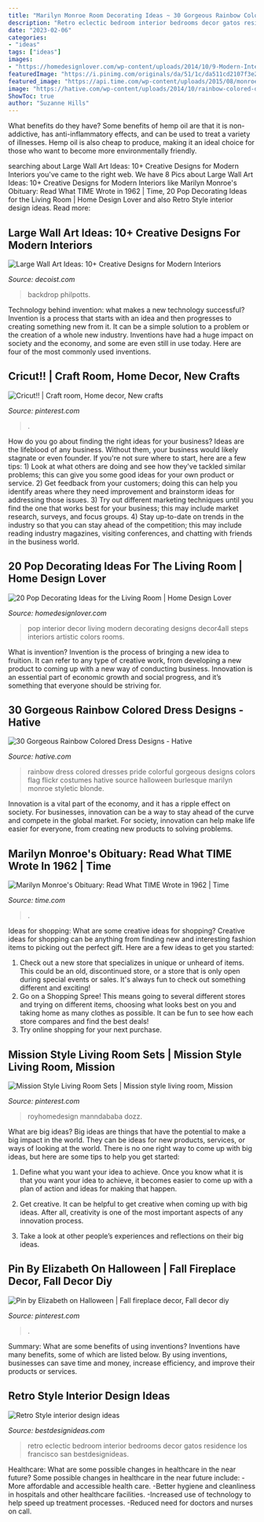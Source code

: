 ```yaml
---
title: "Marilyn Monroe Room Decorating Ideas ~ 30 Gorgeous Rainbow Colored Dress Designs"
description: "Retro eclectic bedroom interior bedrooms decor gatos residence los francisco san bestdesignideas"
date: "2023-02-06"
categories:
- "ideas"
tags: ["ideas"]
images:
- "https://homedesignlover.com/wp-content/uploads/2014/10/9-Modern-Interiors.jpg"
featuredImage: "https://i.pinimg.com/originals/da/51/1c/da511cd2107f3e2a715c044c660206bc.jpg"
featured_image: "https://api.time.com/wp-content/uploads/2015/08/monroe.jpeg?quality=85&amp;w=1200&amp;h=628&amp;crop=1"
image: "https://hative.com/wp-content/uploads/2014/10/rainbow-colored-dress/18-rainbow-colored-dress-designs.jpg"
ShowToc: true
author: "Suzanne Hills"
---
```



What benefits do they have?
Some benefits of hemp oil are that it is non-addictive, has anti-inflammatory effects, and can be used to treat a variety of illnesses. Hemp oil is also cheap to produce, making it an ideal choice for those who want to become more environmentally friendly.

	

		
searching about Large Wall Art Ideas: 10+ Creative Designs for Modern Interiors you've came to the right web. We have 8 Pics about Large Wall Art Ideas: 10+ Creative Designs for Modern Interiors like Marilyn Monroe&#039;s Obituary: Read What TIME Wrote in 1962 | Time, 20 Pop Decorating Ideas for the Living Room | Home Design Lover and also Retro Style interior design ideas. Read more:
		
    
## Large Wall Art Ideas: 10+ Creative Designs For Modern Interiors

<img loading=lazy src="https://cdn.decoist.com/wp-content/uploads/2013/11/Single-large-canvas-to-fill-up-the-backdrop.jpg" onerror="this.onerror=null;this.src='https://tse3.mm.bing.net/th?id=OIP.ksVJtB8D8BINcG1We8cc-QHaIs&amp;pid=15.1';" alt="Large Wall Art Ideas: 10+ Creative Designs for Modern Interiors">

_Source: decoist.com_

>backdrop philpotts. 

	

Technology behind invention: what makes a new technology successful?
Invention is a process that starts with an idea and then progresses to creating something new from it. It can be a simple solution to a problem or the creation of a whole new industry. Inventions have had a huge impact on society and the economy, and some are even still in use today. Here are four of the most commonly used inventions.

    
## Cricut!! | Craft Room, Home Decor, New Crafts

<img loading=lazy src="https://i.pinimg.com/736x/5f/32/5d/5f325dafdace08d03e8a97ecc83dfdf4--cricut.jpg" onerror="this.onerror=null;this.src='https://tse3.mm.bing.net/th?id=OIP.4PULFKUFDQOzbOc7Uz_qzQHaJ4&amp;pid=15.1';" alt="Cricut!! | Craft room, Home decor, New crafts">

_Source: pinterest.com_

>. 

	

How do you go about finding the right ideas for your business?
Ideas are the lifeblood of any business. Without them, your business would likely stagnate or even founder. If you're not sure where to start, here are a few tips: 1) Look at what others are doing and see how they've tackled similar problems; this can give you some good ideas for your own product or service. 2) Get feedback from your customers; doing this can help you identify areas where they need improvement and brainstorm ideas for addressing those issues. 3) Try out different marketing techniques until you find the one that works best for your business; this may include market research, surveys, and focus groups. 4) Stay up-to-date on trends in the industry so that you can stay ahead of the competition; this may include reading industry magazines, visiting conferences, and chatting with friends in the business world.

    
## 20 Pop Decorating Ideas For The Living Room | Home Design Lover

<img loading=lazy src="https://homedesignlover.com/wp-content/uploads/2014/10/9-Modern-Interiors.jpg" onerror="this.onerror=null;this.src='https://tse1.mm.bing.net/th?id=OIP.vf7QO7-9NrXsmodZ2UXWegHaHh&amp;pid=15.1';" alt="20 Pop Decorating Ideas for the Living Room | Home Design Lover">

_Source: homedesignlover.com_

>pop interior decor living modern decorating designs decor4all steps interiors artistic colors rooms. 

	

What is invention?
Invention is the process of bringing a new idea to fruition. It can refer to any type of creative work, from developing a new product to coming up with a new way of conducting business. Innovation is an essential part of economic growth and social progress, and it’s something that everyone should be striving for.

    
## 30 Gorgeous Rainbow Colored Dress Designs - Hative

<img loading=lazy src="https://hative.com/wp-content/uploads/2014/10/rainbow-colored-dress/18-rainbow-colored-dress-designs.jpg" onerror="this.onerror=null;this.src='https://tse3.mm.bing.net/th?id=OIP.uDCEZdm2lQ8wG_Me-bwZrAHaLG&amp;pid=15.1';" alt="30 Gorgeous Rainbow Colored Dress Designs - Hative">

_Source: hative.com_

>rainbow dress colored dresses pride colorful gorgeous designs colors flag flickr costumes hative source halloween burlesque marilyn monroe styletic blonde. 

	

Innovation is a vital part of the economy, and it has a ripple effect on society. For businesses, innovation can be a way to stay ahead of the curve and compete in the global market. For society, innovation can help make life easier for everyone, from creating new products to solving problems.

    
## Marilyn Monroe&#039;s Obituary: Read What TIME Wrote In 1962 | Time

<img loading=lazy src="https://api.time.com/wp-content/uploads/2015/08/monroe.jpeg?quality=85&amp;w=1200&amp;h=628&amp;crop=1" onerror="this.onerror=null;this.src='https://tse1.mm.bing.net/th?id=OIP.w0Oxs_Jzfc_J-U1X60cD6wHaD4&amp;pid=15.1';" alt="Marilyn Monroe&#039;s Obituary: Read What TIME Wrote in 1962 | Time">

_Source: time.com_

>. 

	

Ideas for shopping: What are some creative ideas for shopping?
Creative ideas for shopping can be anything from finding new and interesting fashion items to picking out the perfect gift. Here are a few ideas to get you started: 
1. Check out a new store that specializes in unique or unheard of items. This could be an old, discontinued store, or a store that is only open during special events or sales. It's always fun to check out something different and exciting! 
2. Go on a Shopping Spree! This means going to several different stores and trying on different items, choosing what looks best on you and taking home as many clothes as possible. It can be fun to see how each store compares and find the best deals! 
3. Try online shopping for your next purchase.

    
## Mission Style Living Room Sets | Mission Style Living Room, Mission

<img loading=lazy src="https://i.pinimg.com/736x/21/3c/fa/213cfa3dc965e8c7da9a8552e9e64d1b--wood-living-rooms-living-room-furniture-sets.jpg" onerror="this.onerror=null;this.src='https://tse3.mm.bing.net/th?id=OIP.TBPL-33_YTWCMKT7P_nGfAHaFi&amp;pid=15.1';" alt="Mission Style Living Room Sets | Mission style living room, Mission">

_Source: pinterest.com_

>royhomedesign manndababa dozz. 

	

What are big ideas?
Big ideas are things that have the potential to make a big impact in the world. They can be ideas for new products, services, or ways of looking at the world. There is no one right way to come up with big ideas, but here are some tips to help you get started:
1. Define what you want your idea to achieve. Once you know what it is that you want your idea to achieve, it becomes easier to come up with a plan of action and ideas for making that happen.

2. Get creative. It can be helpful to get creative when coming up with big ideas. After all, creativity is one of the most important aspects of any innovation process.

3. Take a look at other people’s experiences and reflections on their big ideas.

    
## Pin By Elizabeth On Halloween | Fall Fireplace Decor, Fall Decor Diy

<img loading=lazy src="https://i.pinimg.com/originals/da/51/1c/da511cd2107f3e2a715c044c660206bc.jpg" onerror="this.onerror=null;this.src='https://tse3.mm.bing.net/th?id=OIP.OGlssJO8nHgnRmmGlOUKGAHaJ4&amp;pid=15.1';" alt="Pin by Elizabeth on Halloween | Fall fireplace decor, Fall decor diy">

_Source: pinterest.com_

>. 

	

Summary: What are some benefits of using inventions?
Inventions have many benefits, some of which are listed below. By using inventions, businesses can save time and money, increase efficiency, and improve their products or services.

    
## Retro Style Interior Design Ideas

<img loading=lazy src="http://cdn.bestdesignideas.com/wp-content/uploads/2015/04/Eclectic-bedroom-in-a-retro-style-909x1213.jpg" onerror="this.onerror=null;this.src='https://tse2.mm.bing.net/th?id=OIP.Azc7K6_emYjw0m8Orvw77AHaJ4&amp;pid=15.1';" alt="Retro Style interior design ideas">

_Source: bestdesignideas.com_

>retro eclectic bedroom interior bedrooms decor gatos residence los francisco san bestdesignideas. 

	

Healthcare: What are some possible changes in healthcare in the near future?
Some possible changes in healthcare in the near future include: 
-More affordable and accessible health care. 
-Better hygiene and cleanliness in hospitals and other healthcare facilities. 
-Increased use of technology to help speed up treatment processes. 
-Reduced need for doctors and nurses on call.

